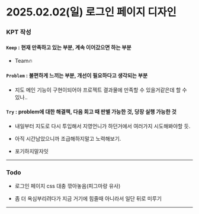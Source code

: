 # 2025.02.02(일) 로그인 페이지 디자인

### KPT 작성

#### `Keep` : 현재 만족하고 있는 부분, 계속 이어갔으면 하는 부분

- Team🔥

#### `Problem` : 불편하게 느끼는 부분, 개선이 필요하다고 생각되는 부분

- 지도 메인 기능이 구현이되어야 프로젝트 결과물에 만족할 수 있을거같은데 할 수 있나..

#### `Try` : problem에 대한 해결책, 다음 회고 때 판별 가능한 것, 당장 실행 가능한 것

- 내일부터 지도로 다시 투입해서 지영언니가 하던거에서 여러가지 시도해봐야할 듯.

- 아직 시간남았으니까 조급해하지말고 노력해보기.

- 포기하지말자잇


---

### Todo

- 로그인 페이지 css 대충 깎아놓음(피그마랑 유사)

- 좀 더 욕심부리려다가 지금 거기에 힘줄때 아니라서 일단 뒤로 미루기

---
